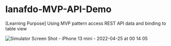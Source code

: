 # lanafdo-MVP-API-Demo
[Learning Purpose] Using MVP pattern access REST API data and binding to table view

![Simulator Screen Shot - iPhone 13 mini - 2022-04-25 at 00 14 05](https://user-images.githubusercontent.com/100566354/164991976-c4db4311-cd84-4db9-82c0-69272ecaab13.png)
